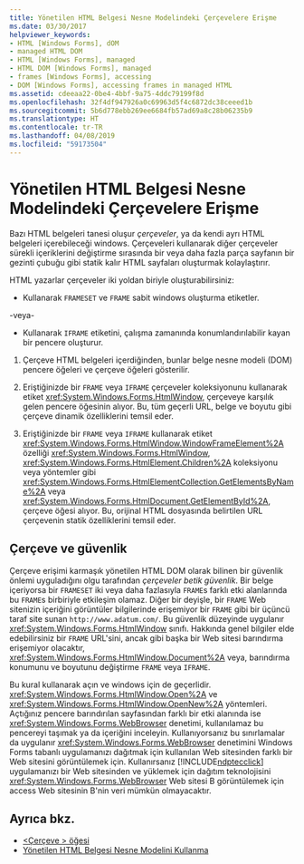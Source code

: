 ```yaml
---
title: Yönetilen HTML Belgesi Nesne Modelindeki Çerçevelere Erişme
ms.date: 03/30/2017
helpviewer_keywords:
- HTML [Windows Forms], dOM
- managed HTML DOM
- HTML [Windows Forms], managed
- HTML DOM [Windows Forms], managed
- frames [Windows Forms], accessing
- DOM [Windows Forms], accessing frames in managed HTML
ms.assetid: cdeeaa22-0be4-4bbf-9a75-4ddc79199f8d
ms.openlocfilehash: 32f4df947926a0c69963d5f4c6872dc38ceeed1b
ms.sourcegitcommit: 5b6d778ebb269ee6684fb57ad69a8c28b06235b9
ms.translationtype: HT
ms.contentlocale: tr-TR
ms.lasthandoff: 04/08/2019
ms.locfileid: "59173504"
---
```

# <a name="accessing-frames-in-the-managed-html-document-object-model"></a>Yönetilen HTML Belgesi Nesne Modelindeki Çerçevelere Erişme
Bazı HTML belgeleri tanesi oluşur *çerçeveler*, ya da kendi ayrı HTML belgeleri içerebileceği windows. Çerçeveleri kullanarak diğer çerçeveler sürekli içeriklerini değiştirme sırasında bir veya daha fazla parça sayfanın bir gezinti çubuğu gibi statik kalır HTML sayfaları oluşturmak kolaylaştırır.  
  
 HTML yazarlar çerçeveler iki yoldan biriyle oluşturabilirsiniz:  
  
-   Kullanarak `FRAMESET` ve `FRAME` sabit windows oluşturma etiketler.  
  
 -veya-  
  
-   Kullanarak `IFRAME` etiketini, çalışma zamanında konumlandırılabilir kayan bir pencere oluşturur.  
  
1.  Çerçeve HTML belgeleri içerdiğinden, bunlar belge nesne modeli (DOM) pencere öğeleri ve çerçeve öğeleri gösterilir.  
  
2.  Eriştiğinizde bir `FRAME` veya `IFRAME` çerçeveler koleksiyonunu kullanarak etiket <xref:System.Windows.Forms.HtmlWindow>, çerçeveye karşılık gelen pencere öğesinin alıyor. Bu, tüm geçerli URL, belge ve boyutu gibi çerçeve dinamik özelliklerini temsil eder.  
  
3.  Eriştiğinizde bir `FRAME` veya `IFRAME` kullanarak etiket <xref:System.Windows.Forms.HtmlWindow.WindowFrameElement%2A> özelliği <xref:System.Windows.Forms.HtmlWindow>, <xref:System.Windows.Forms.HtmlElement.Children%2A> koleksiyonu veya yöntemler gibi <xref:System.Windows.Forms.HtmlElementCollection.GetElementsByName%2A> veya <xref:System.Windows.Forms.HtmlDocument.GetElementById%2A>, çerçeve öğesi alıyor. Bu, orijinal HTML dosyasında belirtilen URL çerçevenin statik özelliklerini temsil eder.  
  
## <a name="frames-and-security"></a>Çerçeve ve güvenlik  
 Çerçeve erişimi karmaşık yönetilen HTML DOM olarak bilinen bir güvenlik önlemi uyguladığını olgu tarafından *çerçeveler betik güvenlik*. Bir belge içeriyorsa bir `FRAMESET` iki veya daha fazlasıyla `FRAME`s farklı etki alanlarında bu `FRAME`s birbiriyle etkileşim olamaz. Diğer bir deyişle, bir `FRAME` Web sitenizin içeriğini görüntüler bilgilerinde erişemiyor bir `FRAME` gibi bir üçüncü taraf site sunan `http://www.adatum.com/`. Bu güvenlik düzeyinde uygulanır <xref:System.Windows.Forms.HtmlWindow> sınıfı. Hakkında genel bilgiler elde edebilirsiniz bir `FRAME` URL'sini, ancak gibi başka bir Web sitesi barındırma erişemiyor olacaktır, <xref:System.Windows.Forms.HtmlWindow.Document%2A> veya, barındırma konumunu ve boyutunu değiştirme `FRAME` veya `IFRAME`.  
  
 Bu kural kullanarak açın ve windows için de geçerlidir. <xref:System.Windows.Forms.HtmlWindow.Open%2A> ve <xref:System.Windows.Forms.HtmlWindow.OpenNew%2A> yöntemleri. Açtığınız pencere barındırılan sayfasından farklı bir etki alanında ise <xref:System.Windows.Forms.WebBrowser> denetimi, kullanılamaz bu pencereyi taşımak ya da içeriğini inceleyin. Kullanıyorsanız bu sınırlamalar da uygulanır <xref:System.Windows.Forms.WebBrowser> denetimini Windows Forms tabanlı uygulamanızı dağıtmak için kullanılan Web sitesinden farklı bir Web sitesini görüntülemek için. Kullanırsanız [!INCLUDE[ndptecclick](../../../../includes/ndptecclick-md.md)] uygulamanızı bir Web sitesinden ve yüklemek için dağıtım teknolojisini <xref:System.Windows.Forms.WebBrowser> Web sitesi B görüntülemek için access Web sitesinin B'nin veri mümkün olmayacaktır.  
  
## <a name="see-also"></a>Ayrıca bkz.

- [\<Çerçeve > öğesi](https://developer.mozilla.org/docs/Web/HTML/Element/frame)
- [Yönetilen HTML Belgesi Nesne Modelini Kullanma](using-the-managed-html-document-object-model.md)
